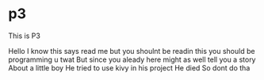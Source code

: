 # p3
This is P3

Hello
I know this says read me but you shoulnt be readin this you should be programming u twat
But since you aleady here might as well tell you a story
About a little boy
He tried to use kivy in his project
He died
So dont do tha
